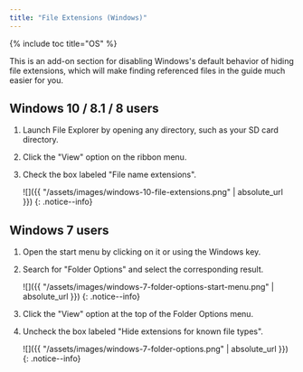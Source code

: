 ```yaml
---
title: "File Extensions (Windows)"
---
```


{% include toc title="OS" %}

This is an add-on section for disabling Windows's default behavior of hiding file extensions, which will make finding referenced files in the guide much easier for you.

## Windows 10 / 8.1 / 8 users

1. Launch File Explorer by opening any directory, such as your SD card directory.
2. Click the "View" option on the ribbon menu.
3. Check the box labeled "File name extensions".

    ![]({{ "/assets/images/windows-10-file-extensions.png" | absolute_url }})
    {: .notice--info}

## Windows 7 users
1. Open the start menu by clicking on it or using the Windows key.
2. Search for "Folder Options" and select the corresponding result.

    ![]({{ "/assets/images/windows-7-folder-options-start-menu.png" | absolute_url }})
    {: .notice--info}

3. Click the "View" option at the top of the Folder Options menu.
4. Uncheck the box labeled "Hide extensions for known file types".

    ![]({{ "/assets/images/windows-7-folder-options.png" | absolute_url }})
    {: .notice--info}